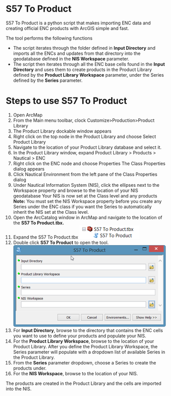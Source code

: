 # S57 To Product

S57 To Product is a python script that makes importing ENC data and creating official ENC products with ArcGIS simple and fast.

The tool performs the following functions
* The script iterates through the folder defined in **Input Directory** and imports all the ENCs and updates from that directory into the geodatabase defined in the **NIS Workspace** parameter.
* The script then iterates through all the ENC base cells found in the **Input Directory** and uses them to create products in the Product Library defined by the **Product Library Workspace** parameter, under the Series defined by the **Series** parameter.

# Steps to use S57 To Product

1. Open ArcMap
2. From the Main menu toolbar, clock Customize>Production>Product Library
3. The Product Library dockable window appears
4. Right click on the top node in the Product Library and choose Select Product Library
5. Navigate to the location of your Product Library database and select it.
6. In the Product Library window, expand Product Library > Products > Nautical > ENC
7. Right click on the ENC node and choose Properties
The Class Properties dialog appears
8. Click Nautical Environment from the left pane of the Class Properties dialog
9. Under Nautical Information System (NIS), click the ellipses next to the Workspace property and browse to the location of your NIS geodatabase
Your NIS is now set at the Class level and any products
**Note:** You must set the NIS Workspace property before you create any Series under the ENC class if you want the Series to automatically inherit the NIS set at the Class level.
10. Open the ArcCatalog window in ArcMap and navigate to the location of the **S57 To Product.tbx.**
11. Expand the S57 To Product.tbx
![App](pic1.png)
12. Double click **S57 To Product** to open the tool.
![App](pic2.png)
13. For **Input Directory**, browse to the directory that contains the ENC cells you want to use to define your products and populate your NIS.
14. For the **Product Library Workspace**, browse to the location of your Product Library.
After you define the Product Library Workspace, the Series parameter will populate with a dropdown list of available Series in the Product Library.
15. From the **Series** parameter dropdown, choose a Series to create the products under.
16. For the **NIS Workspace**, browse to the location of your NIS.

The products are created in the Product Library and the cells are imported into the NIS.